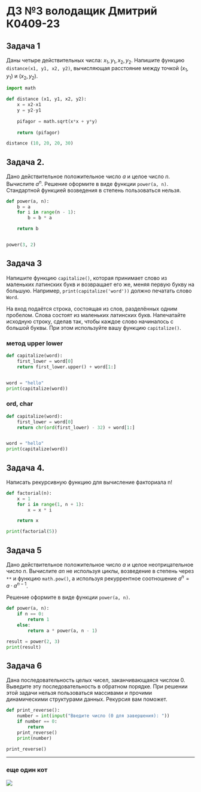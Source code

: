 # ДЗ №3 володащик Дмитрий К0409-23

## Задача 1
Даны четыре действительных числа: $x_1, y_1, x_2, y_2$. Напишите функцию `distance(x1, y1, x2, y2)`, вычисляющая расстояние между точкой $(x_1,y_1)$ и $(x_2,y_2)$.
```python
import math

def distance (x1, y1, x2, y2):
    x = x2-x1
    y = y2-y1
    
    pifagor = math.sqrt(x*x + y*y)
    
    return (pifagor)

distance (10, 20, 20, 30)
```
## Задача 2. 
Дано действительное положительное число $a$ и целоe число $n$.
Вычислите $a^n$. Решение оформите в виде функции `power(a, n)`.
Стандартной функцией возведения в степень пользоваться нельзя.

```python
def power(a, n):
    b = a
    for i in range(n - 1):
        b = b * a

    return b


power(3, 2)
```

## Задача 3
Напишите функцию `capitalize()`, которая принимает слово из маленьких латинских букв и возвращает его же, меняя первую букву на большую.
Например, `print(capitalize('word'))` должно печатать слово `Word`.

На вход подаётся строка, состоящая из слов, разделённых одним пробелом. Слова состоят из маленьких латинских букв. Напечатайте исходную строку, сделав так, чтобы каждое слово начиналось с большой буквы. При этом используйте вашу функцию `capitalize()`.

### метод upper lower
```python
def capitalize(word):
    first_lower = word[0]
    return first_lower.upper() + word[1:]


word = "hello"
print(capitalize(word))
```
### ord, char
```python
def capitalize(word):
    first_lower = word[0]
    return chr(ord(first_lower) - 32) + word[1:]


word = "hello"
print(capitalize(word))
```
## Задача 4.
Написать рекурсивную функцию для вычисление факториала n!

```python
def factorial(n):
    x = 1
    for i in range(1, n + 1):
        x = x * i

    return x

print(factorial(5))
```

## Задача 5
Дано действительное положительное число $a$ и целое неотрицательное число $n$. Вычислите $an$ не используя циклы, возведение в степень через `**` и функцию `math.pow()`, а используя рекуррентное соотношение $a^n=a⋅a^{n-1}$.

Решение оформите в виде функции `power(a, n)`.

```python
def power(a, n):
    if n == 0:
        return 1
    else:
        return a * power(a, n - 1)

result = power(2, 3)
print(result)
```
## Задача 6
Дана последовательность целых чисел, заканчивающаяся числом 0. Выведите эту последовательность в обратном порядке.
При решении этой задачи нельзя пользоваться массивами и прочими динамическими структурами данных. Рекурсия вам поможет.

```python
def print_reverse():
    number = int(input("Введите число (0 для завершения): "))
    if number == 0:
        return
    print_reverse()
    print(number)

print_reverse()
```
---
### еще один кот

![](https://cdn.nur.kz/images/1120x630/0de6d3c675807aeb.jpeg)
